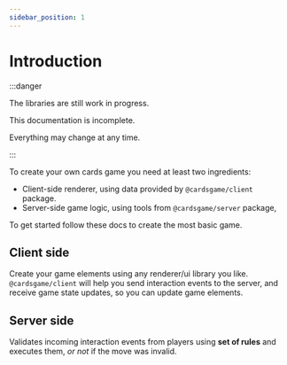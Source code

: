 ```yaml
---
sidebar_position: 1
---
```


# Introduction

:::danger

The libraries are still work in progress.

This documentation is incomplete.

Everything may change at any time.

:::

To create your own cards game you need at least two ingredients:

- Client-side renderer, using data provided by `@cardsgame/client` package.
- Server-side game logic, using tools from `@cardsgame/server` package,

To get started follow these docs to create the most basic game.

## Client side

Create your game elements using any renderer/ui library you like. `@cardsgame/client` will help you send interaction events to the server, and receive game state updates, so you can update game elements.

## Server side

Validates incoming interaction events from players using **set of rules** and executes them, _or not_ if the move was invalid.
